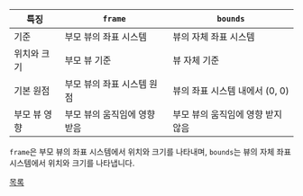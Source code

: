 
| 특징             | `frame`                    | `bounds`                         |
|------------------|----------------------------|----------------------------------|
| 기준             | 부모 뷰의 좌표 시스템      | 뷰의 자체 좌표 시스템           |
| 위치와 크기      | 부모 뷰 기준               | 뷰 자체 기준                    |
| 기본 원점        | 부모 뷰의 좌표 시스템 원점 | 뷰의 좌표 시스템 내에서 (0, 0)   |
| 부모 뷰 영향     | 부모 뷰의 움직임에 영향 받음 | 부모 뷰의 움직임에 영향 받지 않음 |

 `frame`은 부모 뷰의 좌표 시스템에서 위치와 크기를 나타내며, `bounds`는 뷰의 자체 좌표 시스템에서 위치와 크기를 나타냅니다.

 [목록](../README.md)

